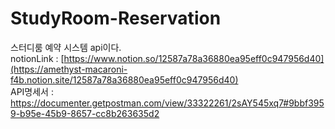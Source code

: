 # StudyRoom-Reservation
스터디룸 예약 시스템 api이다. <br>
notionLink : [https://www.notion.so/12587a78a36880ea95eff0c947956d40](https://amethyst-macaroni-f4b.notion.site/12587a78a36880ea95eff0c947956d40) <br>
API명세서 : https://documenter.getpostman.com/view/33322261/2sAY545xq7#9bbf3959-b95e-45b9-8657-cc8b263635d2
